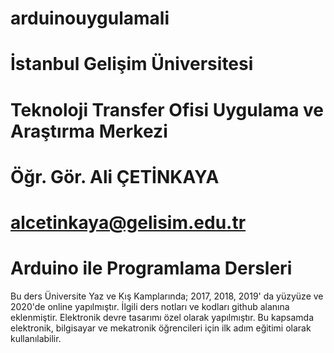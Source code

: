 # arduinouygulamali
# İstanbul Gelişim Üniversitesi 
# Teknoloji Transfer Ofisi Uygulama ve Araştırma Merkezi
# Öğr. Gör. Ali ÇETİNKAYA
# alcetinkaya@gelisim.edu.tr 
# Arduino ile Programlama Dersleri 

Bu ders Üniversite Yaz ve Kış Kamplarında; 2017, 2018, 2019' da yüzyüze ve 2020'de online yapılmıştır. İlgili ders notları ve kodları github alanına eklenmiştir. Elektronik devre tasarımı özel olarak yapılmıştır.
Bu kapsamda elektronik, bilgisayar ve mekatronik öğrencileri için ilk adım eğitimi olarak kullanılabilir. 
